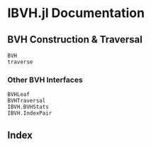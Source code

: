 # IBVH.jl Documentation


## BVH Construction & Traversal
```@docs
BVH
traverse
```

### Other BVH Interfaces

```@docs
BVHLeaf
BVHTraversal
IBVH.BVHStats
IBVH.IndexPair
```

## Index

```@index
```